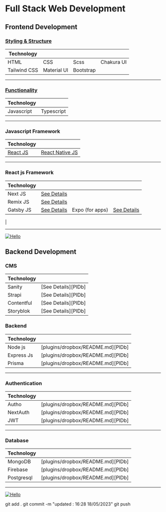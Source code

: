 # Full Stack Web Development

## Frontend Development

### [Styling & Structure](https://github.com/legendtemplate/roadmap-template/tree/main/First)
| Technology     |                |             |                |
| ----           | ----           | ----        | ----           |
| HTML           | CSS            | Scss        | Chakura UI     |
| Tailwind CSS   | Material UI    | Bootstrap   |     |

---

### [Functionality](https://github.com/legendtemplate/roadmap-template/tree/main/Second) 

| Technology        |                |
| ----              | ----           |
| Javascript        | Typescript     |

---

### Javascript Framework
| Technology        |                |
| ----              | ----           |
| [React JS ](https://github.com/legendtemplate/roadmap-template/tree/main/react)      |                                                   [React Native JS](https://github.com/legendtemplate/roadmap-template/tree/main/react/app)     |


---

### React js Framework
 
| Technology | |||
| ----        | ----           | ----            | ----           |
| Next JS  | [See Details](https://github.com/legendtemplate/roadmap-template/tree/main/react/framework/nextjs) | 
Remix JS| [See Details](https://github.com/legendtemplate/roadmap-template/tree/main/react/framework/remixjs)   |                              |
| Gatsby JS| [See Details](https://github.com/legendtemplate/roadmap-template/tree/main/react/framework/gatsbyjs)                             | Expo (for apps)        | [See Details](https://github.com/legendtemplate/roadmap-template/tree/main/react/framework/expo)   |                              |
|


---

[![Hello](https://img.freepik.com/premium-vector/front-end-developer-typographic-header_277904-11487.jpg?w=2000)](https://nodesource.com/products/nsolid)

## Backend Development

### CMS

| Technology |                                   |
| ---------- | --------------------------------- |
| Sanity     | [See Details][PlDb] |
| Strapi     | [See Details][PlDb] |
| Contentful | [See Details][PlDb] |
| Storyblok  | [See Details][PlDb] |

### Backend

| Technology |                                   |
| ---------- | --------------------------------- |
| Node js    | [plugins/dropbox/README.md][PlDb] |
| Express Js | [plugins/dropbox/README.md][PlDb] |
| Prisma     | [plugins/dropbox/README.md][PlDb] |

---

### Authentication

| Technology |                                   |
| ---------- | --------------------------------- |
| Autho      | [plugins/dropbox/README.md][PlDb] |
| NextAuth   | [plugins/dropbox/README.md][PlDb] |
| JWT        | [plugins/dropbox/README.md][PlDb] |

---

### Database

| Technology |                                   |
| ---------- | --------------------------------- |
| MongoDB    | [plugins/dropbox/README.md][PlDb] |
| Firebase   | [plugins/dropbox/README.md][PlDb] |
| Postgresql | [plugins/dropbox/README.md][PlDb] |

---

[![Hello](https://cdn.hashnode.com/res/hashnode/image/upload/v1683963073446/b6da9f72-e6dc-465e-baa1-bf9520edd38c.png)](https://nodesource.com/products/nsolid)


git add .
git commit -m "updated  : 16:28 18/05/2023"
git push


